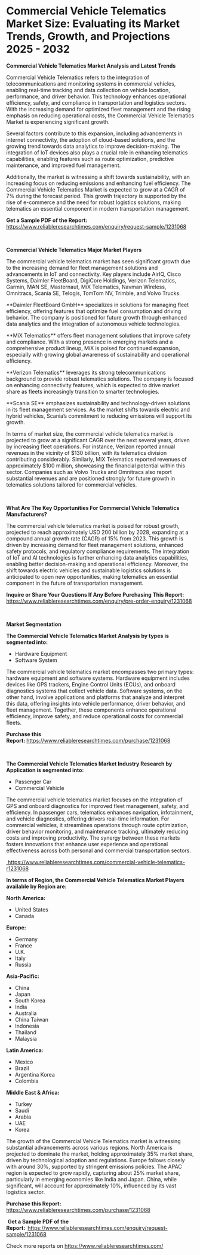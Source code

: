 <p><h1>Commercial Vehicle Telematics Market Size: Evaluating its Market Trends, Growth, and Projections 2025 - 2032</h1></p><p><strong>Commercial Vehicle Telematics Market Analysis and Latest Trends</strong></p>
<p><p>Commercial Vehicle Telematics refers to the integration of telecommunications and monitoring systems in commercial vehicles, enabling real-time tracking and data collection on vehicle location, performance, and driver behavior. This technology enhances operational efficiency, safety, and compliance in transportation and logistics sectors. With the increasing demand for optimized fleet management and the rising emphasis on reducing operational costs, the Commercial Vehicle Telematics Market is experiencing significant growth. </p><p>Several factors contribute to this expansion, including advancements in internet connectivity, the adoption of cloud-based solutions, and the growing trend towards data analytics to improve decision-making. The integration of IoT devices also plays a crucial role in enhancing telematics capabilities, enabling features such as route optimization, predictive maintenance, and improved fuel management.</p><p>Additionally, the market is witnessing a shift towards sustainability, with an increasing focus on reducing emissions and enhancing fuel efficiency. The Commercial Vehicle Telematics Market is expected to grow at a CAGR of 7% during the forecast period. This growth trajectory is supported by the rise of e-commerce and the need for robust logistics solutions, making telematics an essential component in modern transportation management.</p></p>
<p><strong>Get a Sample PDF of the Report:&nbsp;</strong> <a href="https://www.reliableresearchtimes.com/enquiry/request-sample/1231068?utm_campaign=3056&utm_medium=2&utm_source=Github&utm_content=ia&utm_term=30032025&utm_id=commercial-vehicle-telematics">https://www.reliableresearchtimes.com/enquiry/request-sample/1231068</a></p>
<p>&nbsp;</p>
<p><strong>Commercial Vehicle Telematics Major Market Players</strong></p>
<p><p>The commercial vehicle telematics market has seen significant growth due to the increasing demand for fleet management solutions and advancements in IoT and connectivity. Key players include AirIQ, Cisco Systems, Daimler FleetBoard, DigiCore Holdings, Verizon Telematics, Garmin, MAN SE, Masternaut, MiX Telematics, Navman Wireless, Omnitracs, Scania SE, Telogis, TomTom NV, Trimble, and Volvo Trucks.</p><p>**Daimler FleetBoard GmbH** specializes in solutions for managing fleet efficiency, offering features that optimize fuel consumption and driving behavior. The company is positioned for future growth through enhanced data analytics and the integration of autonomous vehicle technologies.</p><p>**MiX Telematics** offers fleet management solutions that improve safety and compliance. With a strong presence in emerging markets and a comprehensive product lineup, MiX is poised for continued expansion, especially with growing global awareness of sustainability and operational efficiency.</p><p>**Verizon Telematics** leverages its strong telecommunications background to provide robust telematics solutions. The company is focused on enhancing connectivity features, which is expected to drive market share as fleets increasingly transition to smarter technologies.</p><p>**Scania SE** emphasizes sustainability and technology-driven solutions in its fleet management services. As the market shifts towards electric and hybrid vehicles, Scania’s commitment to reducing emissions will support its growth.</p><p>In terms of market size, the commercial vehicle telematics market is projected to grow at a significant CAGR over the next several years, driven by increasing fleet operations. For instance, Verizon reported annual revenues in the vicinity of $130 billion, with its telematics division contributing considerably. Similarly, MiX Telematics reported revenues of approximately $100 million, showcasing the financial potential within this sector. Companies such as Volvo Trucks and Omnitracs also report substantial revenues and are positioned strongly for future growth in telematics solutions tailored for commercial vehicles.</p></p>
<p>&nbsp;</p>
<p><strong>What Are The Key Opportunities For Commercial Vehicle Telematics Manufacturers?</strong></p>
<p><p>The commercial vehicle telematics market is poised for robust growth, projected to reach approximately USD 200 billion by 2028, expanding at a compound annual growth rate (CAGR) of 15% from 2023. This growth is driven by increasing demand for fleet management solutions, enhanced safety protocols, and regulatory compliance requirements. The integration of IoT and AI technologies is further enhancing data analytics capabilities, enabling better decision-making and operational efficiency. Moreover, the shift towards electric vehicles and sustainable logistics solutions is anticipated to open new opportunities, making telematics an essential component in the future of transportation management.</p></p>
<p><strong>Inquire or Share Your Questions If Any Before Purchasing This Report:</strong> <a href="https://www.reliableresearchtimes.com/enquiry/pre-order-enquiry/1231068?utm_campaign=3056&utm_medium=2&utm_source=Github&utm_content=ia&utm_term=30032025&utm_id=commercial-vehicle-telematics">https://www.reliableresearchtimes.com/enquiry/pre-order-enquiry/1231068</a></p>
<p>&nbsp;</p>
<p><strong>Market Segmentation</strong></p>
<p><strong>The Commercial Vehicle Telematics Market Analysis by types is segmented into:</strong></p>
<p><ul><li>Hardware Equipment</li><li>Software System</li></ul></p>
<p><p>The commercial vehicle telematics market encompasses two primary types: hardware equipment and software systems. Hardware equipment includes devices like GPS trackers, Engine Control Units (ECUs), and onboard diagnostics systems that collect vehicle data. Software systems, on the other hand, involve applications and platforms that analyze and interpret this data, offering insights into vehicle performance, driver behavior, and fleet management. Together, these components enhance operational efficiency, improve safety, and reduce operational costs for commercial fleets.</p></p>
<p><strong>Purchase this Report:&nbsp;</strong><a href="https://www.reliableresearchtimes.com/purchase/1231068?utm_campaign=3056&utm_medium=2&utm_source=Github&utm_content=ia&utm_term=30032025&utm_id=commercial-vehicle-telematics">https://www.reliableresearchtimes.com/purchase/1231068</a></p>
<p>&nbsp;</p>
<p><strong>The Commercial Vehicle Telematics Market Industry Research by Application is segmented into:</strong></p>
<p><ul><li>Passenger Car</li><li>Commercial Vehicle</li></ul></p>
<p><p>The commercial vehicle telematics market focuses on the integration of GPS and onboard diagnostics for improved fleet management, safety, and efficiency. In passenger cars, telematics enhances navigation, infotainment, and vehicle diagnostics, offering drivers real-time information. For commercial vehicles, it streamlines operations through route optimization, driver behavior monitoring, and maintenance tracking, ultimately reducing costs and improving productivity. The synergy between these markets fosters innovations that enhance user experience and operational effectiveness across both personal and commercial transportation sectors.</p></p>
<p><a href="https://www.reliableresearchtimes.com/commercial-vehicle-telematics-r1231068?utm_campaign=3056&utm_medium=2&utm_source=Github&utm_content=ia&utm_term=30032025&utm_id=commercial-vehicle-telematics">&nbsp;https://www.reliableresearchtimes.com/commercial-vehicle-telematics-r1231068</a></p>
<p><strong>In terms of Region, the Commercial Vehicle Telematics Market Players available by Region are:</strong></p>
<p>
    <p> <strong> North America: </strong>
        <ul>
            <li>United States</li>
            <li>Canada</li>
        </ul>
        </p> 
    <p> <strong> Europe: </strong>
        <ul>
            <li>Germany</li>
            <li>France</li>
            <li>U.K.</li>
            <li>Italy</li>
            <li>Russia</li>
        </ul>
        </p> 
    <p> <strong> Asia-Pacific: </strong>
        <ul>
            <li>China</li>
            <li>Japan</li>
            <li>South Korea</li>
            <li>India</li>
            <li>Australia</li>
            <li>China Taiwan</li>
            <li>Indonesia</li>
            <li>Thailand</li>
            <li>Malaysia</li>
        </ul>
        </p> 
    <p> <strong> Latin America: </strong>
        <ul>
            <li>Mexico</li>
            <li>Brazil</li>
            <li>Argentina Korea</li>
            <li>Colombia</li>
        </ul>
        </p> 
    <p> <strong> Middle East & Africa: </strong>
        <ul>
            <li>Turkey</li>
            <li>Saudi</li>
            <li>Arabia</li>
            <li>UAE</li>
            <li>Korea</li>
        </ul>
    </p>
    </p>
<p><p>The growth of the Commercial Vehicle Telematics market is witnessing substantial advancements across various regions. North America is projected to dominate the market, holding approximately 35% market share, driven by technological adoption and regulations. Europe follows closely with around 30%, supported by stringent emissions policies. The APAC region is expected to grow rapidly, capturing about 25% market share, particularly in emerging economies like India and Japan. China, while significant, will account for approximately 10%, influenced by its vast logistics sector.</p></p>
<p><strong>Purchase this Report: </strong><a href="https://www.reliableresearchtimes.com/purchase/1231068?utm_campaign=3056&utm_medium=2&utm_source=Github&utm_content=ia&utm_term=30032025&utm_id=commercial-vehicle-telematics">https://www.reliableresearchtimes.com/purchase/1231068</a></p>
<p>&nbsp;<strong>Get a Sample PDF of the Report:&nbsp;&nbsp;</strong><a href="https://www.reliableresearchtimes.com/enquiry/request-sample/1231068?utm_campaign=3056&utm_medium=2&utm_source=Github&utm_content=ia&utm_term=30032025&utm_id=commercial-vehicle-telematics">https://www.reliableresearchtimes.com/enquiry/request-sample/1231068</a></p>
<p><strong></strong></p>
<p>Check more reports on <a href="https://www.reliableresearchtimes.com/?utm_campaign=3056&utm_medium=2&utm_source=Github&utm_content=ia&utm_term=30032025&utm_id=commercial-vehicle-telematics">https://www.reliableresearchtimes.com/</a></p>